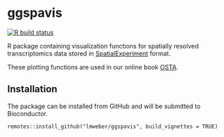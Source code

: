 # ggspavis

[![R build status](https://github.com/lmweber/ggspavis/workflows/R-CMD-check-bioc/badge.svg)](https://github.com/lmweber/ggspavis/actions)


R package containing visualization functions for spatially resolved transcriptomics data stored in [SpatialExperiment](https://bioconductor.org/packages/SpatialExperiment) format.

These plotting functions are used in our online book [OSTA](https://lmweber.org/OSTA-book/).


## Installation

The package can be installed from GitHub and will be submitted to Bioconductor.

```
remotes::install_github("lmweber/ggspavis", build_vignettes = TRUE)
```

